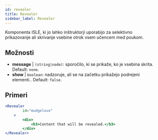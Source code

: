 ```yaml
---
id: revealer 
title: Revealer
sidebar_label: Revealer
---
```


Komponenta ISLE, ki jo lahko inštruktorji uporabijo za selektivno prikazovanje ali skrivanje vsebine otrok vsem učencem med poukom.

## Možnosti

* __message__ | `(string|node)`: sporočilo, ki se prikaže, ko je vsebina skrita. Default: `none`.
* __show__ | `boolean`: nadzoruje, ali se na začetku prikažejo podrejeni elementi.. Default: `false`.


## Primeri

```jsx live
<Revealer
        id="mudgelove"
    >
        <div>
            <h3>Content that will be revealed.</h3>
        </div>
</Revealer>
``` 

